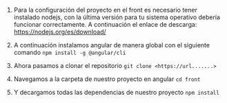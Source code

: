 1. Para la configuración del proyecto en el front es necesario tener instalado nodejs,  con la última versión para tu sistema operativo debería funcionar correctamente. A continuación el enlace de descarga:
https://nodejs.org/es/download/

2. A continuación instalamos angular de manera global con el siguiente comando
`npm install -g @angular/cli`

3. Ahora pasamos a clonar el repositorio
`git clone <https://url.......>`

4. Navegamos a la carpeta de nuestro proyecto en angular
`cd front`

5. Y decargamos todas las dependencias de nuestro proyecto
`npm install`